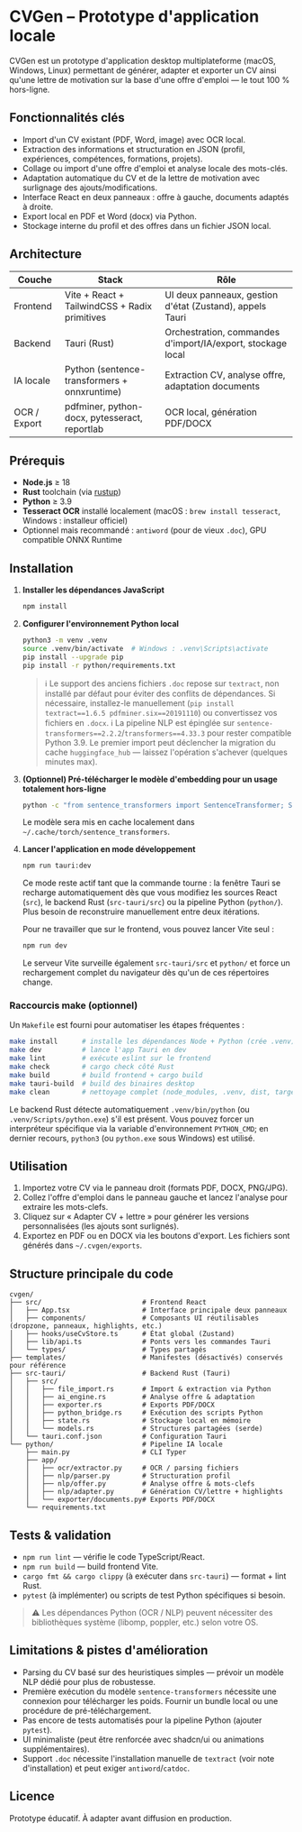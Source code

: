 # CVGen – Prototype d'application locale

CVGen est un prototype d'application desktop multiplateforme (macOS, Windows, Linux) permettant de générer, adapter et exporter un CV ainsi qu'une lettre de motivation sur la base d'une offre d'emploi — le tout 100 % hors-ligne.

## Fonctionnalités clés

- Import d'un CV existant (PDF, Word, image) avec OCR local.
- Extraction des informations et structuration en JSON (profil, expériences, compétences, formations, projets).
- Collage ou import d'une offre d'emploi et analyse locale des mots-clés.
- Adaptation automatique du CV et de la lettre de motivation avec surlignage des ajouts/modifications.
- Interface React en deux panneaux : offre à gauche, documents adaptés à droite.
- Export local en PDF et Word (docx) via Python.
- Stockage interne du profil et des offres dans un fichier JSON local.

## Architecture

| Couche | Stack | Rôle |
| --- | --- | --- |
| Frontend | Vite + React + TailwindCSS + Radix primitives | UI deux panneaux, gestion d'état (Zustand), appels Tauri |
| Backend | Tauri (Rust) | Orchestration, commandes d'import/IA/export, stockage local |
| IA locale | Python (sentence-transformers + onnxruntime) | Extraction CV, analyse offre, adaptation documents |
| OCR / Export | pdfminer, python-docx, pytesseract, reportlab | OCR local, génération PDF/DOCX |

## Prérequis

- **Node.js** ≥ 18
- **Rust** toolchain (via [rustup](https://rustup.rs/))
- **Python** ≥ 3.9
- **Tesseract OCR** installé localement (macOS : `brew install tesseract`, Windows : installeur officiel)
- Optionnel mais recommandé : `antiword` (pour de vieux `.doc`), GPU compatible ONNX Runtime

## Installation

1. **Installer les dépendances JavaScript**
   ```bash
   npm install
   ```

2. **Configurer l'environnement Python local**
   ```bash
   python3 -m venv .venv
   source .venv/bin/activate  # Windows : .venv\Scripts\activate
   pip install --upgrade pip
   pip install -r python/requirements.txt
   ```
   > ℹ️ Le support des anciens fichiers `.doc` repose sur `textract`, non installé par défaut pour éviter des conflits de dépendances. Si nécessaire, installez-le manuellement (`pip install textract==1.6.5 pdfminer.six==20191110`) ou convertissez vos fichiers en `.docx`.
   > ℹ️ La pipeline NLP est épinglée sur `sentence-transformers==2.2.2`/`transformers==4.33.3` pour rester compatible Python 3.9. Le premier import peut déclencher la migration du cache `huggingface_hub` — laissez l'opération s'achever (quelques minutes max).

3. **(Optionnel) Pré-télécharger le modèle d'embedding pour un usage totalement hors-ligne**
   ```bash
   python -c "from sentence_transformers import SentenceTransformer; SentenceTransformer('sentence-transformers/all-MiniLM-L6-v2')"
   ```
   Le modèle sera mis en cache localement dans `~/.cache/torch/sentence_transformers`.

4. **Lancer l'application en mode développement**
   ```bash
   npm run tauri:dev
   ```
   Ce mode reste actif tant que la commande tourne : la fenêtre Tauri se recharge automatiquement dès que vous modifiez les sources React (`src`), le backend Rust (`src-tauri/src`) ou la pipeline Python (`python/`). Plus besoin de reconstruire manuellement entre deux itérations.

   Pour ne travailler que sur le frontend, vous pouvez lancer Vite seul :
   ```bash
   npm run dev
   ```
   Le serveur Vite surveille également `src-tauri/src` et `python/` et force un rechargement complet du navigateur dès qu'un de ces répertoires change.

### Raccourcis make (optionnel)

Un `Makefile` est fourni pour automatiser les étapes fréquentes :

```bash
make install      # installe les dépendances Node + Python (crée .venv)
make dev          # lance l'app Tauri en dev
make lint         # exécute eslint sur le frontend
make check        # cargo check côté Rust
make build        # build frontend + cargo build
make tauri-build  # build des binaires desktop
make clean        # nettoyage complet (node_modules, .venv, dist, target)
```

Le backend Rust détecte automatiquement `.venv/bin/python` (ou `.venv/Scripts/python.exe`) s'il est présent. Vous pouvez forcer un interpréteur spécifique via la variable d'environnement `PYTHON_CMD`; en dernier recours, `python3` (ou `python.exe` sous Windows) est utilisé.

## Utilisation

1. Importez votre CV via le panneau droit (formats PDF, DOCX, PNG/JPG).
2. Collez l'offre d'emploi dans le panneau gauche et lancez l'analyse pour extraire les mots-clefs.
3. Cliquez sur « Adapter CV + lettre » pour générer les versions personnalisées (les ajouts sont surlignés).
4. Exportez en PDF ou en DOCX via les boutons d'export. Les fichiers sont générés dans `~/.cvgen/exports`.

## Structure principale du code

```
cvgen/
├── src/                         # Frontend React
│   ├── App.tsx                  # Interface principale deux panneaux
│   ├── components/              # Composants UI réutilisables (dropzone, panneaux, highlights, etc.)
│   ├── hooks/useCvStore.ts      # État global (Zustand)
│   ├── lib/api.ts               # Ponts vers les commandes Tauri
│   └── types/                   # Types partagés
├── templates/                   # Manifestes (désactivés) conservés pour référence
├── src-tauri/                   # Backend Rust (Tauri)
│   ├── src/
│   │   ├── file_import.rs       # Import & extraction via Python
│   │   ├── ai_engine.rs         # Analyse offre & adaptation
│   │   ├── exporter.rs          # Exports PDF/DOCX
│   │   ├── python_bridge.rs     # Exécution des scripts Python
│   │   ├── state.rs             # Stockage local en mémoire
│   │   └── models.rs            # Structures partagées (serde)
│   └── tauri.conf.json          # Configuration Tauri
└── python/                      # Pipeline IA locale
    ├── main.py                  # CLI Typer
    ├── app/
    │   ├── ocr/extractor.py     # OCR / parsing fichiers
    │   ├── nlp/parser.py        # Structuration profil
    │   ├── nlp/offer.py         # Analyse offre & mots-clefs
    │   ├── nlp/adapter.py       # Génération CV/lettre + highlights
    │   └── exporter/documents.py# Exports PDF/DOCX
    └── requirements.txt
```

## Tests & validation

- `npm run lint` — vérifie le code TypeScript/React.
- `npm run build` — build frontend Vite.
- `cargo fmt && cargo clippy` (à exécuter dans `src-tauri`) — format + lint Rust.
- `pytest` (à implémenter) ou scripts de test Python spécifiques si besoin.

> ⚠️ Les dépendances Python (OCR / NLP) peuvent nécessiter des bibliothèques système (libomp, poppler, etc.) selon votre OS.

## Limitations & pistes d'amélioration

- Parsing du CV basé sur des heuristiques simples — prévoir un modèle NLP dédié pour plus de robustesse.
- Première exécution du modèle `sentence-transformers` nécessite une connexion pour télécharger les poids. Fournir un bundle local ou une procédure de pré-téléchargement.
- Pas encore de tests automatisés pour la pipeline Python (ajouter `pytest`).
- UI minimaliste (peut être renforcée avec shadcn/ui ou animations supplémentaires).
- Support `.doc` nécessite l'installation manuelle de `textract` (voir note d'installation) et peut exiger `antiword`/`catdoc`.

## Licence

Prototype éducatif. À adapter avant diffusion en production.
